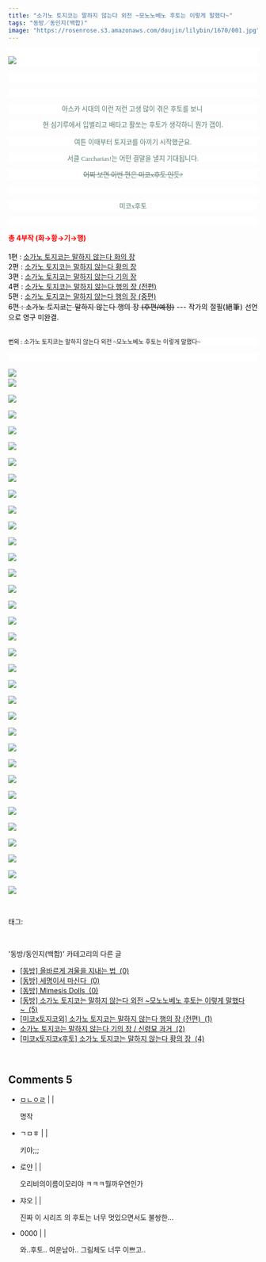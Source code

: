 ```yaml
---
title: "소가노 토지코는 말하지 않는다 외전 ~모노노베노 후토는 이렇게 말했다~"
tags: "동방／동인지(백합)"
image: "https://rosenrose.s3.amazonaws.com/doujin/lilybin/1670/001.jpg"
---
```

<div class="article">
<div class="area_view">
<p style="text-align: justify; background: white"><span style="color:#557a74; font-family:돋움; font-size:10pt"><br/><img src="{{ site.imgserver1 }}/lilybin/1670/001.jpg"/> 
</span></p><p style="text-align: justify; background: white"> 
 </p><p style="text-align: justify; background: white"> 
 </p><p style="text-align: center; background: white"><span style="color:#557a74; font-family:돋움; font-size:10pt">아스카 시대의 이런 저런 고생 많이 겪은 후토를 보니 
</span></p><p style="text-align: center; background: white"><span style="color: rgb(85, 122, 116); font-size: 10pt; line-height: 1.5;">현 심기루에서 입벌리고 배타고 활쏘는 후토가 생각하니 뭔가 갭이.</span></p><p style="text-align: center; background: white"><span style="color:#557a74; font-family:돋움; font-size:10pt">여튼 이때부터 토지코를 아끼기 시작했군요.
</span></p><p style="text-align: center; background: white"><span style="color:#557a74; font-family:돋움; font-size:10pt">서클 Carcharias!는 어떤 결말을 낼지 기대됩니다.
</span></p><p style="text-align: center; background: white"><span style="color:#557a74; font-family:돋움; font-size:10pt"><span style="text-decoration:line-through">어찌 보면 이번 편은 미코x후토 인듯?</span>
</span></p><p style="text-align: center; background: white"><span style="color:#557a74; font-family:돋움; font-size:10pt"><span style="text-decoration:line-through"><br/></span></span></p><p style="text-align: center; background: white"><span style="color:#557a74; font-family:돋움; font-size:10pt">미코x후토</span></p><p style="text-align: center; background: white"> 
 </p><p style="margin: 0px; padding: 0px; color: rgb(138, 131, 126); text-align: justify;"><b><span style="color: rgb(255, 0, 0);">총 4부작 (화→황</span><span style="line-height: 1.5; color: rgb(255, 0, 0);">→</span><span style="line-height: 1.5; color: rgb(255, 0, 0);">기</span><span style="line-height: 1.5; color: rgb(255, 0, 0);">→행)</span></b></p><p style="margin: 0px; padding: 0px; color: rgb(138, 131, 126); text-align: justify;"><br/></p><p style="margin: 0px; padding: 0px; color: rgb(138, 131, 126); text-align: justify;"><span style="color: rgb(0, 0, 0);">1편 :</span> <a class="con_link" href="http://lilybin.tistory.com/1666" style="word-wrap: break-word;" target="_blank">소가노 토지코는 말하지 않는다 화의 장</a> </p><p style="margin: 0px; padding: 0px; color: rgb(138, 131, 126); text-align: justify;"><span style="color: rgb(0, 0, 0);">2편 :</span> <a class="con_link" href="http://lilybin.tistory.com/1667" style="word-wrap: break-word;" target="_blank">소가노 토지코는 말하지 않는다 황의 장</a> </p><p style="margin: 0px; padding: 0px; color: rgb(138, 131, 126); text-align: justify;"><span style="color: rgb(0, 0, 0);">3편 :</span> <a class="con_link" href="http://lilybin.tistory.com/1668" style="word-wrap: break-word;" target="_blank">소가노 토지코는 말하지 않는다 기의 장</a> </p><p style="margin: 0px; padding: 0px; color: rgb(138, 131, 126); text-align: justify;"><span style="color: rgb(0, 0, 0);">4편 :</span> <a class="con_link" href="http://lilybin.tistory.com/1669" style="word-wrap: break-word;" target="_blank">소가노 토지코는 말하지 않는다 행의 장 (전편)</a></p><p style="margin: 0px; padding: 0px; color: rgb(138, 131, 126); text-align: justify;"><span style="line-height: 1.5;"><span style="color: rgb(0, 0, 0);">5편 :</span> <a class="con_link" href="http://lilybin.tistory.com/4928" style="word-wrap: break-word;" target="_blank">소가노 토지코는 말하지 않는다 행의 장</a></span><a class="con_link" href="http://lilybin.tistory.com/1669" style="word-wrap: break-word;" target="_blank"><span style="line-height: 1.5;"> </span><span style="line-height: 1.5;">(중편)</span></a><span style="line-height: 1.5;"> </span></p><p style="margin: 0px; padding: 0px; color: rgb(138, 131, 126); text-align: justify;"><span style="line-height: 1.5; color: rgb(0, 0, 0);"><strike style="color: rgb(138, 131, 126);"><span style="line-height: 1.5; color: rgb(0, 0, 0);">6편 : 소가노 토지코는 말하지 않는다 행의 장</span><span style="line-height: 1.5; color: rgb(0, 0, 0);"> </span></strike><span style="line-height: 1.5;"><strike>(후편/예정)</strike> --- 작가의 절필(絕筆) 선언으로 영구 미완결.</span><span style="line-height: 1.5;"> </span>  </span><span style="line-height: 1.5;">   </span></p><p style="margin: 0px; padding: 0px; color: rgb(138, 131, 126); text-align: justify;"><br style="box-sizing: border-box;"/></p><p style="text-align: center; background-image: initial; background-attachment: initial; background-size: initial; background-origin: initial; background-clip: initial; background-position: initial; background-repeat: initial;"><span id="husky_bookmark_end_1443263639805" style="color: rgb(138, 131, 126); text-align: justify;"></span></p><div align="" style="color: rgb(138, 131, 126); text-align: justify;"></div><p></p><p style="margin: 0px; padding: 0px; line-height: 18px; color: rgb(138, 131, 126); font-family: 돋움; font-size: 12px; font-style: normal; font-variant: normal; font-weight: normal; letter-spacing: normal; orphans: auto; text-align: justify; text-indent: 0px; text-transform: none; white-space: normal; widows: 1; word-spacing: 0px; -webkit-text-stroke-width: 0px; background-color: rgb(255, 255, 255);"><span style="color: rgb(0, 0, 0);">번외 :</span> <a class="con_link" href="http://lilybin.tistory.com/1670" style="text-decoration: none; word-wrap: break-word;" target="_blank">소가노 토지코는 말하지 않는다 외전 ~모노노베노 후토는 이렇게 말했다~</a> </p><p style="text-align: center; background: white">   </p><p><img src="{{ site.imgserver1 }}/lilybin/1670/002.jpg"/><span style="color:#557a74; font-family:돋움; font-size:10pt"><br/><img src="{{ site.imgserver1 }}/lilybin/1670/003.jpg"/><br/><br/><img src="{{ site.imgserver1 }}/lilybin/1670/004.jpg"/><br/><br/><img src="{{ site.imgserver1 }}/lilybin/1670/005.jpg"/><br/><br/><img src="{{ site.imgserver1 }}/lilybin/1670/006.jpg"/><br/><br/><img src="{{ site.imgserver1 }}/lilybin/1670/007.jpg"/><br/><br/><img src="{{ site.imgserver1 }}/lilybin/1670/008.jpg"/><br/><br/><img src="{{ site.imgserver1 }}/lilybin/1670/009.jpg"/><br/><br/><img src="{{ site.imgserver1 }}/lilybin/1670/010.jpg"/><br/><br/><img src="{{ site.imgserver1 }}/lilybin/1670/011.jpg"/><br/><br/><img src="{{ site.imgserver1 }}/lilybin/1670/012.jpg"/><br/><br/><img src="{{ site.imgserver1 }}/lilybin/1670/013.jpg"/><br/><br/><img src="{{ site.imgserver1 }}/lilybin/1670/014.jpg"/><br/><br/><img src="{{ site.imgserver1 }}/lilybin/1670/015.jpg"/><br/><br/><img src="{{ site.imgserver1 }}/lilybin/1670/016.jpg"/><br/><br/><img src="{{ site.imgserver1 }}/lilybin/1670/017.jpg"/><br/><br/><img src="{{ site.imgserver1 }}/lilybin/1670/018.jpg"/><br/><br/><img src="{{ site.imgserver1 }}/lilybin/1670/019.jpg"/><br/><br/><img src="{{ site.imgserver1 }}/lilybin/1670/020.jpg"/><br/><br/><img src="{{ site.imgserver1 }}/lilybin/1670/021.jpg"/><br/><br/><img src="{{ site.imgserver1 }}/lilybin/1670/022.jpg"/><br/><br/><img src="{{ site.imgserver1 }}/lilybin/1670/023.jpg"/><br/><br/><img src="{{ site.imgserver1 }}/lilybin/1670/024.jpg"/><br/><br/><img src="{{ site.imgserver1 }}/lilybin/1670/025.jpg"/><br/><br/><img src="{{ site.imgserver1 }}/lilybin/1670/026.jpg"/><br/><br/><img src="{{ site.imgserver1 }}/lilybin/1670/027.jpg"/><br/><br/><img src="{{ site.imgserver1 }}/lilybin/1670/028.jpg"/><br/><br/><img src="{{ site.imgserver1 }}/lilybin/1670/029.jpg"/><br/><br/><img src="{{ site.imgserver1 }}/lilybin/1670/030.jpg"/><br/><br/><img src="{{ site.imgserver1 }}/lilybin/1670/031.jpg"/><br/><br/><img src="{{ site.imgserver1 }}/lilybin/1670/032.jpg"/><br/><br/><img src="{{ site.imgserver1 }}/lilybin/1670/033.jpg"/><br/><br/><img src="{{ site.imgserver1 }}/lilybin/1670/034.jpg"/><br/><br/><img src="{{ site.imgserver1 }}/lilybin/1670/035.jpg"/></span></p>
</div></div><br/>
<div class="tagTrail">
<p>태그: </p>
<ul>
</ul>
</div><br/>
<div class="another">
<p>'동방/동인지(백합)' 카테고리의 다른 글</p>
<ul>
<li><a href="/lilybin_2102">
[동방] 올바르게 겨울을 지내는 법  (0)
</a></li>
<li><a href="/lilybin_2101">
[동방] 세명이서 마신다  (0)
</a></li>
<li><a href="/lilybin_2086">
[동방] Mimesis Dolls  (0)
</a></li>
<li><a href="/lilybin_1670">
[동방] 소가노 토지코는 말하지 않는다 외전 ~모노노베노 후토는 이렇게 말했다~  (5)
</a></li>
<li><a href="/lilybin_1669">
[미코x토지코외] 소가노 토지코는 말하지 않는다 행의 장 (전편)  (1)
</a></li>
<li><a href="/lilybin_1668">
소가노 토지코는 말하지 않는다 기의 장 / 신령묘 과거  (2)
</a></li>
<li><a href="/lilybin_1667">
[미코x토지코x후토] 소가노 토지코는 말하지 않는다 황의 장  (4)
</a></li>
</ul>
</div><br/>
<div class="comment">
<h2 class="bold">Comments <span id="commentCount1670">5</span></h2>
<div style="clear:both;">
<div id="entry1670Comment" style="display:block">
<ul class="list_reply">
<li class="rp_general" id="comment13032889">
<div class="post-comment">
<div>
<span>
<i class="fa fa-user"></i> <a href="http://" onclick="return openLinkInNewWindow(this)">ㅁㄴㅇㄹ</a> |
                                |
                               
</span>
<p>명작</p>

</div>
</div>
</li>
<li class="rp_general" id="comment13457230">
<div class="post-comment">
<div>
<span>
<i class="fa fa-user"></i>ㄱㅁㅎ |
                                |
                               
</span>
<p>키야;;;</p>

</div>
</div>
</li>
<li class="rp_general" id="comment13468298">
<div class="post-comment">
<div>
<span>
<i class="fa fa-user"></i>로얀 |
                                |
                               
</span>
<p>오리비의이름이모리야 ㅋㅋㅋ뭘까우연인가</p>

</div>
</div>
</li>
<li class="rp_general" id="comment13717331">
<div class="post-comment">
<div>
<span>
<i class="fa fa-user"></i>쟈오 |
                                |
                               
</span>
<p>진짜 이 시리즈 의  후토는 너무 멋있으면서도 불쌍한...</p>

</div>
</div>
</li>
<li class="rp_general" id="comment14114658">
<div class="post-comment">
<div>
<span>
<i class="fa fa-user"></i>0000 |
                                |
                               
</span>
<p>와..후토.. 여운남아.. 그림체도 너무 이쁘고..</p>

</div>
</div>
</li>
</ul>
</div>
</div>
</div><br/>
<br/>
<p id="refer"></p>
<br/>

